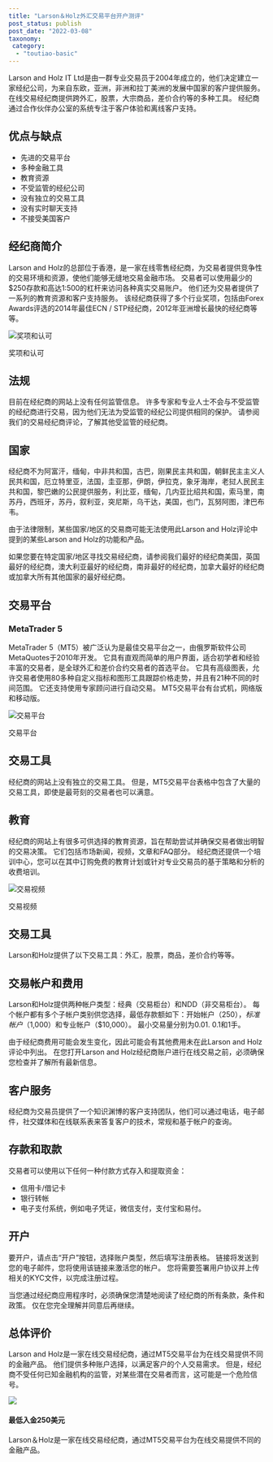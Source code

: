 ```yaml
---
title: "Larson＆Holz外汇交易平台开户测评"
post_status: publish
post_date: "2022-03-08"
taxonomy:
 category: 
  - "toutiao-basic"
---
```


Larson and Holz IT Ltd是由一群专业交易员于2004年成立的，他们决定建立一家经纪公司，为来自东欧，亚洲，非洲和拉丁美洲的发展中国家的客户提供服务。 在线交易经纪商提供跨外汇，股票，大宗商品，差价合约等的多种工具。 经纪商通过合作伙伴办公室的系统专注于客户体验和离线客户支持。

## 优点与缺点
- 先进的交易平台
- 多种金融工具
- 教育资源
- 不受监管的经纪公司
- 没有独立的交易工具
- 没有实时聊天支持
- 不接受美国客户


## 经纪商简介

Larson and Holz的总部位于香港，是一家在线零售经纪商，为交易者提供竞争性的交易环境和资源，使他们能够无缝地交易金融市场。 交易者可以使用最少的$250存款和高达1:500的杠杆来访问各种真实交易账户。 他们还为交易者提供了一系列的教育资源和客户支持服务。 该经纪商获得了多个行业奖项，包括由Forex Awards评选的2014年最佳ECN / STP经纪商，2012年亚洲增长最快的经纪商等等。

![奖项和认可](https://cdn.fendou.la/funstoutiao/2020/11/Larson-and-Holz-Review-Awards-and-Recognition--1024x364.jpg "奖项和认可")

奖项和认可

## 法规

目前在经纪商的网站上没有任何监管信息。 许多专家和专业人士不会与不受监管的经纪商进行交易，因为他们无法为受监管的经纪公司提供相同的保护。 请参阅我们的交易经纪商评论，了解其他受监管的经纪商。

## 国家

经纪商不为阿富汗，缅甸，中非共和国，古巴，刚果民主共和国，朝鲜民主主义人民共和国，厄立特里亚，法国，圭亚那，伊朗，伊拉克，象牙海岸，老挝人民民主共和国，黎巴嫩的公民提供服务，利比亚，缅甸，几内亚比绍共和国，索马里，南苏丹，西班牙，苏丹，叙利亚，突尼斯，乌干达，美国，也门，瓦努阿图，津巴布韦。

由于法律限制，某些国家/地区的交易商可能无法使用此Larson and Holz评论中提到的某些Larson and Holz的功能和产品。

如果您要在特定国家/地区寻找交易经纪商，请参阅我们最好的经纪商美国，英国最好的经纪商，澳大利亚最好的经纪商，南非最好的经纪商，加拿大最好的经纪商或加拿大所有其他国家的最好经纪商。

## 交易平台

### MetaTrader 5

MetaTrader 5（MT5）被广泛认为是最佳交易平台之一，由俄罗斯软件公司MetaQuotes于2010年开发。 它具有直观而简单的用户界面，适合初学者和经验丰富的交易者，是全球外汇和差价合约交易者的首选平台。 它具有高级图表，允许交易者使用80多种自定义指标和图形工具跟踪价格走势，并且有21种不同的时间范围。 它还支持使用专家顾问进行自动交易。 MT5交易平台有台式机，网络版和移动版。

![交易平台](https://cdn.fendou.la/funstoutiao/2020/11/Larson-and-Holz-Review-Trading-Platform-.jpg "交易平台")

交易平台

## 交易工具

经纪商的网站上没有独立的交易工具。 但是，MT5交易平台表格中包含了大量的交易工具，即使是最苛刻的交易者也可以满意。

## 教育

经纪商的网站上有很多可供选择的教育资源，旨在帮助尝试并确保交易者做出明智的交易决策。 它们包括市场新闻，视频，文章和FAQ部分。 经纪商还提供一个培训中心，您可以在其中订购免费的教育计划或针对专业交易员的基于策略和分析的收费培训。

![交易视频](https://cdn.fendou.la/funstoutiao/2020/11/Larson-and-Holz-Review-Videos.png "交易视频")

交易视频

## 交易工具

Larson和Holz提供了以下交易工具：外汇，股票，商品，差价合约等等。

## 交易帐户和费用

Larson和Holz提供两种帐户类型：经典（交易柜台）和NDD（非交易柜台）。 每个帐户都有多个子帐户类别供您选择，最低存款额如下：开始帐户（$250），标准帐户（$1,000）和专业帐户（$10,000）。 最小交易量分别为0.01. 0.1和1手。

由于经纪商费用可能会发生变化，因此可能会有其他费用未在此Larson and Holz评论中列出。 在您打开Larson and Holz经纪商账户进行在线交易之前，必须确保您检查并了解所有最新信息。

## 客户服务

经纪商为交易员提供了一个知识渊博的客户支持团队，他们可以通过电话，电子邮件，社交媒体和在线联系表来答复客户的技术，常规和基于帐户的查询。

## 存款和取款

交易者可以使用以下任何一种付款方式存入和提取资金：
- 信用卡/借记卡
- 银行转帐
- 电子支付系统，例如电子凭证，微信支付，支付宝和易付。

## 开户

要开户，请点击“开户”按钮，选择账户类型，然后填写注册表格。 链接将发送到您的电子邮件，您将使用该链接来激活您的帐户。 您将需要签署用户协议并上传相关的KYC文件，以完成注册过程。

当您通过经纪商应用程序时，必须确保您清楚地阅读了经纪商的所有条款，条件和政策。 仅在您完全理解并同意后再继续。

## 总体评价

Larson and Holz是一家在线交易经纪商，通过MT5交易平台为在线交易提供不同的金融产品。 他们提供多种账户选择，以满足客户的个人交易需求。 但是，经纪商不受任何已知金融机构的监管，对某些潜在交易者而言，这可能是一个危险信号。

![](https://cdn.fendou.la/funstoutiao/2020/11/Larson-and-Holz-Logo.png)

#### 最低入金250美元

Larson＆Holz是一家在线交易经纪商，通过MT5交易平台为在线交易提供不同的金融产品。
